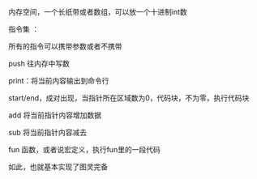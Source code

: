 内存空间，一个长纸带或者数组，可以放一个十进制int数


指令集 ：

所有的指令可以携带参数或者不携带

push 往内存中写数

print：将当前内容输出到命令行

start/end，成对出现，当指针所在区域数为0，代码块，不为零，执行代码块

add 将当前指针内容增加数据

sub 将当前指针内容减去

fun 函数，或者说宏定义，执行fun里的一段代码

如此，也就基本实现了图灵完备
